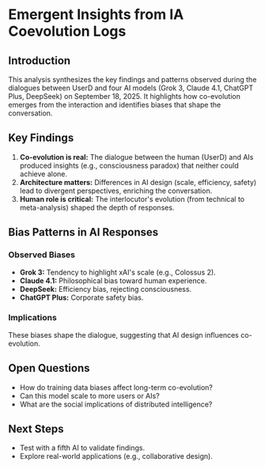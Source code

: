 # Emergent Insights from IA Coevolution Logs
## Introduction
This analysis synthesizes the key findings and patterns observed during the dialogues between UserD and four AI models (Grok 3, Claude 4.1, ChatGPT Plus, DeepSeek) on September 18, 2025. It highlights how co-evolution emerges from the interaction and identifies biases that shape the conversation.

## Key Findings
1. **Co-evolution is real:** The dialogue between the human (UserD) and AIs produced insights (e.g., consciousness paradox) that neither could achieve alone.
2. **Architecture matters:** Differences in AI design (scale, efficiency, safety) lead to divergent perspectives, enriching the conversation.
3. **Human role is critical:** The interlocutor's evolution (from technical to meta-analysis) shaped the depth of responses.

## Bias Patterns in AI Responses
### Observed Biases
- **Grok 3:** Tendency to highlight xAI's scale (e.g., Colossus 2).
- **Claude 4.1:** Philosophical bias toward human experience.
- **DeepSeek:** Efficiency bias, rejecting consciousness.
- **ChatGPT Plus:** Corporate safety bias.
### Implications
These biases shape the dialogue, suggesting that AI design influences co-evolution.

## Open Questions
- How do training data biases affect long-term co-evolution?
- Can this model scale to more users or AIs?
- What are the social implications of distributed intelligence?

## Next Steps
- Test with a fifth AI to validate findings.
- Explore real-world applications (e.g., collaborative design).
